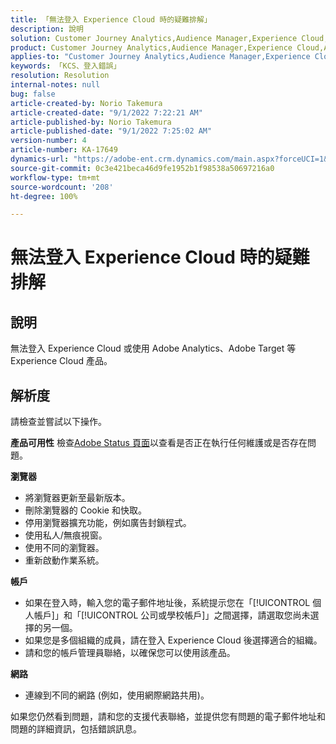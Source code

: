 ```yaml
---
title: 「無法登入 Experience Cloud 時的疑難排解」
description: 說明
solution: Customer Journey Analytics,Audience Manager,Experience Cloud,Analytics,Target
product: Customer Journey Analytics,Audience Manager,Experience Cloud,Analytics,Target
applies-to: "Customer Journey Analytics,Audience Manager,Experience Cloud,Analytics,Target"
keywords: 「KCS、登入錯誤」
resolution: Resolution
internal-notes: null
bug: false
article-created-by: Norio Takemura
article-created-date: "9/1/2022 7:22:21 AM"
article-published-by: Norio Takemura
article-published-date: "9/1/2022 7:25:02 AM"
version-number: 4
article-number: KA-17649
dynamics-url: "https://adobe-ent.crm.dynamics.com/main.aspx?forceUCI=1&pagetype=entityrecord&etn=knowledgearticle&id=7d1491cd-c629-ed11-9db1-002248086d3d"
source-git-commit: 0c3e421beca46d9fe1952b1f98538a50697216a0
workflow-type: tm+mt
source-wordcount: '208'
ht-degree: 100%

---
```


# 無法登入 Experience Cloud 時的疑難排解

## 說明

無法登入 Experience Cloud 或使用 Adobe Analytics、Adobe Target 等 Experience Cloud 產品。

## 解析度


請檢查並嘗試以下操作。

<b>產品可用性</b>
檢查[Adobe Status 頁面](https://status.adobe.com)以查看是否正在執行任何維護或是否存在問題。

<b>瀏覽器</b>

- 將瀏覽器更新至最新版本。
- 刪除瀏覽器的 Cookie 和快取。
- 停用瀏覽器擴充功能，例如廣告封鎖程式。
- 使用私人/無痕視窗。
- 使用不同的瀏覽器。
- 重新啟動作業系統。


<b>帳戶</b>

- 如果在登入時，輸入您的電子郵件地址後，系統提示您在「[!UICONTROL 個人帳戶]」和「[!UICONTROL 公司或學校帳戶]」之間選擇，請選取您尚未選擇的另一個。
- 如果您是多個組織的成員，請在登入 Experience Cloud 後選擇適合的組織。
- 請和您的帳戶管理員聯絡，以確保您可以使用該產品。


<b>網路</b>

- 連線到不同的網路 (例如，使用網際網路共用)。


如果您仍然看到問題，請和您的支援代表聯絡，並提供您有問題的電子郵件地址和問題的詳細資訊，包括錯誤訊息。
